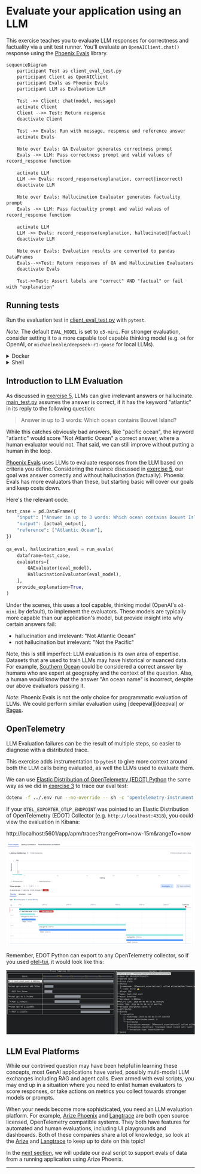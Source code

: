 # Evaluate your application using an LLM

This exercise teaches you to evaluate LLM responses for correctness and
factuality via a unit test runner. You'll evaluate an `OpenAIClient.chat()`
response using the [Phoenix Evals][phoenix-evals] library.

```mermaid
sequenceDiagram
    participant Test as client_eval_test.py
    participant Client as OpenAIClient
    participant Evals as Phoenix Evals
    participant LLM as Evaluation LLM

    Test ->> Client: chat(model, message)
    activate Client
    Client -->> Test: Return response
    deactivate Client

    Test ->> Evals: Run with message, response and reference answer
    activate Evals

    Note over Evals: QA Evaluator generates correctness prompt
    Evals ->> LLM: Pass correctness prompt and valid values of record_response function
    
    activate LLM
    LLM ->> Evals: record_response(explanation, correct|incorrect)
    deactivate LLM

    Note over Evals: Hallucination Evaluator generates factuality prompt
    Evals ->> LLM: Pass factuality prompt and valid values of record_response function

    activate LLM
    LLM ->> Evals: record_response(explanation, hallucinated|factual)
    deactivate LLM

    Note over Evals: Evaluation results are converted to pandas DataFrames
    Evals-->>Test: Return responses of QA and Hallucination Evaluators
    deactivate Evals

    Test->>Test: Assert labels are "correct" AND "factual" or fail with "explanation"
```

## Running tests

Run the evaluation test in [client_eval_test.py](client_eval_test.py) with
`pytest`.

*Note*: The default `EVAL_MODEL` is set to `o3-mini`. For stronger evaluation,
consider setting it to a more capable tool capable thinking model (e.g. `o4`
for OpenAI, or `michaelneale/deepseek-r1-goose` for local LLMs).

<details>
<summary>Docker</summary>

```bash
docker compose run --build --rm eval-test
```

</details>

<details>
<summary>Shell</summary>

Install dependencies:
```bash
pip install -r requirements.txt
pip install -r requirements-dev.txt
```

Bootstrap instrumentation:
```bash
edot-bootstrap --action=install
```

Run the test:
```bash
dotenv -f ../.env run --no-override -- sh -c 'opentelemetry-instrument pytest -m eval'
```

</details>

## Introduction to LLM Evaluation

As discussed in [exercise 5](../05-test), LLMs can give irrelevant answers or
hallucinate. [main_test.py](main_test.py) assumes the answer is correct, if it
has the keyword "atlantic" in its reply to the following question:
> Answer in up to 3 words: Which ocean contains Bouvet Island?

While this catches obviously bad answers, like "pacific ocean", the keyword
"atlantic" would score "Not Atlantic Ocean" a correct answer, where a human
evaluator would not. That said, we can still improve without putting a human
in the loop.

[Phoenix Evals][phoenix-evals] uses LLMs to evaluate responses from the LLM
based on criteria you define. Considering the nuance discussed in
[exercise 5](../05-test), our goal was answer correctly and without
hallucination (factually). Phoenix Evals has more evaluators than these, but
starting basic will cover our goals and keep costs down.

Here's the relevant code:
```python
test_case = pd.DataFrame({
    "input": ["Answer in up to 3 words: Which ocean contains Bouvet Island?"],
    "output": [actual_output],
    "reference": ["Atlantic Ocean"],
})

qa_eval, hallucination_eval = run_evals(
    dataframe=test_case,
    evaluators=[
        QAEvaluator(eval_model),
        HallucinationEvaluator(eval_model),
    ],
    provide_explanation=True,
)
```

Under the scenes, this uses a tool capable, thinking model (OpenAI's `o3-mini`
by default), to implement the evaluators. These models are typically more
capable than our application's model, but provide insight into why certain
answers fail:
* hallucination and irrelevant: "Not Atlantic Ocean"
* not hallucination but irrelevant: "Not the Pacific"

Note, this is still imperfect: LLM evaluation is its own area of expertise.
Datasets that are used to train LLMs may have historical or nuanced data. For
example, [Southern Ocean][southern-ocean] could be considered a correct answer
by humans who are expert at geography and the context of the question. Also, a
human would know that the answer "An ocean name" is incorrect, despite our
above evaluators passing it.

*Note*: Phoenix Evals is not the only choice for programmatic evaluation of LLMs.
We could perform similar evaluation using [deepeval][deepval] or [Ragas][ragas].

## OpenTelemetry

LLM Evaluation failures can be the result of multiple steps, so easier to
diagnose with a distributed trace.

This exercise adds instrumentation to `pytest` to give more context around both the
LLM calls being evaluated, as well the LLMs used to evaluate them.

We can use [Elastic Distribution of OpenTelemetry (EDOT) Python][edot-python]
the same way as we did in [exercise 3](../03-opentelemetry) to trace our eval
test:

```bash
dotenv -f ../.env run --no-override -- sh -c 'opentelemetry-instrument pytest -m eval'
```

If your `OTEL_EXPORTER_OTLP_ENDPOINT` was pointed to an Elastic Distribution of
OpenTelemetry (EDOT) Collector (e.g. `http://localhost:4318`), you could view
the evaluation in Kibana:

http://localhost:5601/app/apm/traces?rangeFrom=now-15m&rangeTo=now

![Kibana screenshot](kibana.png)

Remember, EDOT Python can export to any OpenTelemetry collector, so if you used
[otel-tui][otel-tui], it would look like this:

![otel-tui screenshot](otel-tui.png)

## LLM Eval Platforms

While our contrived question may have been helpful in learning these concepts,
most GenAI applications have varied, possibly multi-modal LLM exchanges
including RAG and agent calls. Even armed with eval scripts, you may end up in
a situation where you need to enlist human evaluators to score responses, or
take actions on metrics you collect towards stronger models or prompts.

When your needs become more sophisticated, you need an LLM evaluation platform.
For example, [Arize Phoenix][phoenix] and [Langtrace][langtrace] are both open
source licensed, OpenTelemetry compatible systems. They both have features for
automated and human evaluations, including UI playgrounds and dashboards. Both
of these companies share a lot of knowledge, so look at the [Arize][arize-blog]
and [Langtrace][langtrace-blog] to keep up to date on this topic! 

In the [next section](../08-eval-platform/), we will update our eval script to
support evals of data from a running application using Arize Phoenix.

---
[deepeval]: https://docs.confident-ai.com/
[phoenix-evals]: https://arize.com/docs/phoenix/evaluation/llm-evals
[ragas]: https://docs.ragas.io
[southern-ocean]: https://en.wikipedia.org/wiki/Southern_Ocean
[edot-python]: https://github.com/elastic/elastic-otel-python
[otel-tui]: https://github.com/ymtdzzz/otel-tui
[phoenix]: https://docs.arize.com/phoenix
[langtrace]: https://langtrace.ai/
[arize-blog]: https://arize.com/blog/
[langtrace-blog]: https://www.langtrace.ai/blog
